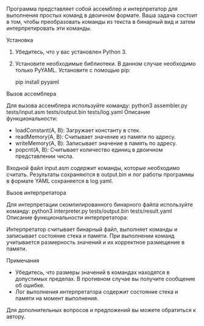 Программа представляет собой ассемблер и интерпретатор для выполнения простых команд в двоичном формате. Ваша задача состоит в том, чтобы преобразовать команды из текста в бинарный вид и затем интерпретировать эти команды.

Установка

1. Убедитесь, что у вас установлен Python 3.
2. Установите необходимые библиотеки. В данном случае необходимо только PyYAML. Установите с помощью pip:
   
   pip install pyyaml
   
Вызов ассемблера

Для вызова ассемблера используйте команду:
python3 assembler.py tests/input.asm tests/output.bin tests/log.yaml
Описание функциональности:

- loadConstant(A, B): Загружает константу в стек.
- readMemory(A, B): Считывает значение из памяти по адресу.
- writeMemory(A, B): Записывает значение в память по адресу.
- popcnt(A, B): Считывает количество единиц в двоичном представлении числа.

Входной файл input.asm содержит команды, которые необходимо считать. Результаты сохраняются в output.bin и лог работы программы в формате YAML сохраняется в log.yaml.

Вызов интерпретатора

Для интерпретации скомпилированного бинарного файла используйте команду:
python3 interpreter.py tests/output.bin tests/result.yaml
Описание функциональности интерпретатора:

Интерпретатор считывает бинарный файл, выполняет команды и записывает состояние стека и памяти. При выполнении команд учитывается размерность значений и их корректное размещение в памяти.

Примечания

- Убедитесь, что размеры значений в командах находятся в допустимых пределах. В противном случае вы получите сообщение об ошибке.
- Лог выполнения интерпретатора содержит состояние стека и памяти на момент выполнения. 

Для дополнительных вопросов и предложений вы можете обратиться к автору.